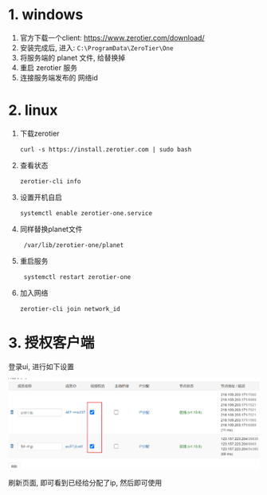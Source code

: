 # 1. windows

1. 官方下载一个client: https://www.zerotier.com/download/
2. 安装完成后, 进入: `C:\ProgramData\ZeroTier\One`
3. 将服务端的 planet 文件, 给替换掉
4. 重启 zerotier 服务
5. 连接服务端发布的 网络id

# 2. linux

1. 下载zerotier

   ```shell
   curl -s https://install.zerotier.com | sudo bash
   ```

2. 查看状态

   ```shell
   zerotier-cli info
   ```

3. 设置开机自启

   ```shell
   systemctl enable zerotier-one.service
   ```

4. 同样替换planet文件

   ```shell
    /var/lib/zerotier-one/planet
   ```

5. 重启服务

   ```shell
    systemctl restart zerotier-one
   ```

6. 加入网络

   ```shell
   zerotier-cli join network_id
   ```

# 3. 授权客户端

登录ui, 进行如下设置

![image-20230607142358559](.image/02-client/image-20230607142358559.png)

刷新页面, 即可看到已经给分配了ip, 然后即可使用